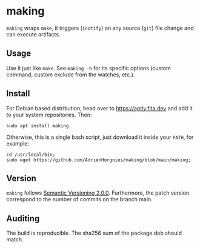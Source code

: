 # making

`making` wraps `make`, it triggers (`inotify`) on any source (`git`) file change and can execute artifacts.

## Usage

Use it just like `make`.
See `making -h` for its specific options (custom command, custom exclude from the watches, etc.).

## Install

For Debian based distribution, head over to https://aptly.fita.dev and add it to your system repositories.
Then:
```console
sudo apt install making
```

Otherwise, this is a single bash script, just download it inside your `PATH`, for example:
```console
cd /usr/local/bin;
sudo wget https://github.com/AdrienHorgnies/making/blob/main/making;
```

## Version

`making` follows [Semantic Versioning 2.0.0](https://semver.org/#semantic-versioning-200).
Furthermore, the patch version correspond to the number of commits on the branch main.

## Auditing

The build is reproducible.
The sha256 sum of the package.deb should match.
